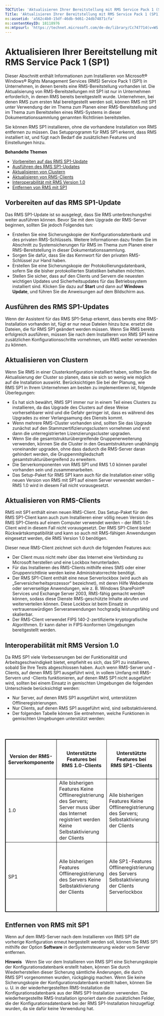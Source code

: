 ```yaml
---
TOCTitle: 'Aktualisieren Ihrer Bereitstellung mit RMS Service Pack 1 (SP1)'
Title: 'Aktualisieren Ihrer Bereitstellung mit RMS Service Pack 1 (SP1)'
ms:assetid: 'a562c4b0-15df-46db-9d61-24db74871cfa'
ms:contentKeyID: 18118976
ms:mtpsurl: 'https://technet.microsoft.com/de-de/library/Cc747714(v=WS.10)'
---
```


Aktualisieren Ihrer Bereitstellung mit RMS Service Pack 1 (SP1)
===============================================================

Dieser Abschnitt enthält Informationen zum Installieren von Microsoft® Windows® Rights Management Services (RMS) Service Pack 1 (SP1) in Unternehmen, in denen bereits eine RMS-Bereitstellung vorhanden ist. Die Aktualisierung von RMS-Bereitstellungen mit SP1 ist nur in Unternehmen erforderlich, in denen RMS bereits bereitgestellt wurde. Unternehmen, bei denen RMS zum ersten Mal bereitgestellt werden soll, können RMS mit SP1 unter Verwendung der im Thema zum Planen einer RMS-Bereitstellung und im Thema zum Bereitstellen eines RMS-Systems in dieser Dokumentationssammlung genannten Richtlinien bereitstellen.

Sie können RMS SP1 installieren, ohne die vorhandene Installation von RMS entfernen zu müssen. Das Setupprogramm für RMS SP1 erkennt, dass RMS installiert ist, und fügt nach Bedarf die zusätzlichen Features und Einstellungen hinzu.

**Behandelte Themen**

-   [Vorbereiten auf das RMS SP1-Update](#bkmk_1)
-   [Ausführen des RMS SP1-Updates](#bkmk_2)
-   [Aktualisieren von Clustern](#bkmk_3)
-   [Aktualisieren von RMS-Clients](#bkmk_4)
-   [Interoperabilität mit RMS Version 1.0](#bkmk_5)
-   [Entfernen von RMS mit SP1](#bkmk_6)

<span id="BKMK_1"></span>
Vorbereiten auf das RMS SP1-Update
----------------------------------

Das RMS SP1-Update ist so ausgelegt, dass Sie RMS unterbrechungsfrei weiter ausführen können. Bevor Sie mit dem Upgrade der RMS-Server beginnen, sollten Sie jedoch Folgendes tun:

-   Erstellen Sie eine Sicherungskopie der Konfigurationsdatenbank und des privaten RMS-Schlüssels. Weitere Informationen dazu finden Sie im Abschnitt zu Systemsicherungen für RMS im Thema zum Planen einer RMS-Bereitstellung in dieser Dokumentationssammlung.
-   Sorgen Sie dafür, dass Sie das Kennwort für den privaten RMS-Schlüssel zur Hand haben.
-   Erstellen Sie eine Sicherungskopie der Protokollierungsdatenbank, sofern Sie die bisher protokollierten Statistiken behalten möchten.
-   Stellen Sie sicher, dass auf den Clients und Servern die neuesten wichtigen Updates und Sicherheitsupdates für das Betriebssystem installiert sind. Klicken Sie dazu auf **Start** und dann auf **Windows Update**, und führen Sie die Anweisungen auf dem Bildschirm aus.

<span id="BKMK_2"></span>
Ausführen des RMS SP1-Updates
-----------------------------

Wenn der Assistent für das RMS SP1-Setup erkennt, dass bereits eine RMS-Installation vorhanden ist, fügt er nur neue Dateien hinzu bzw. ersetzt die Dateien, die für RMS SP1 geändert werden müssen. Wenn Sie RMS bereits erfolgreich ausführen, müssen Sie nach dem Installieren von RMS SP1 keine zusätzlichen Konfigurationsschritte vornehmen, um RMS weiter verwenden zu können.

<span id="BKMK_3"></span>
Aktualisieren von Clustern
--------------------------

Wenn Sie RMS in einer Clusterkonfiguration installiert haben, sollten Sie die Aktualisierung der Cluster so planen, dass sie sich so wenig wie möglich auf die Installation auswirkt. Berücksichtigen Sie bei der Planung, wie RMS SP1 in Ihrem Unternehmen am besten zu implementieren ist, folgende Überlegungen:

-   Es hat sich bewährt, RMS SP1 immer nur in einem Teil eines Clusters zu installieren, da das Upgrade des Clusters auf diese Weise vorhersehbarer wird und die Gefahr geringer ist, dass es während des Upgrades zu einer Verlangsamung des Diensts kommt.
-   Wenn mehrere RMS-Cluster vorhanden sind, sollten Sie das Upgrade zunächst auf den Stammzertifizierungsclustern vornehmen und erst dann die unterregistrierten Lizenzierungscluster upgraden.
-   Wenn Sie die gesamtstrukturübergreifende Gruppenerweiterung verwenden, können Sie die Cluster in den Gesamtstrukturen unabhängig voneinander upgraden, ohne dass dadurch die RMS-Server daran gehindert werden, die Gruppenmitgliedschaft gesamtstrukturübergreifend zu erweitern.
-   Die Serverkomponenten von RMS SP1 und RMS 1.0 können parallel vorhanden sein und zusammenarbeiten.
-   Das Setup-Paket für RMS SP1 kann auch für die Installation einer völlig neuen Version von RMS mit SP1 auf einem Server verwendet werden – RMS 1.0 wird in diesem Fall nicht vorausgesetzt.

<span id="BKMK_4"></span>
Aktualisieren von RMS-Clients
-----------------------------

RMS mit SP1 enthält einen neuen RMS-Client. Das Setup-Paket für den RMS SP1-Client kann auch zum Installieren einer völlig neuen Version des RMS SP1-Clients auf einem Computer verwendet werden – der RMS 1.0-Client wird in diesem Fall nicht vorausgesetzt. Der RMS SP1-Client bietet Rückwärtskompatibilität und kann so auch mit RMS-fähigen Anwendungen eingesetzt werden, die RMS Version 1.0 benötigen.

Dieser neue RMS-Client zeichnet sich durch die folgenden Features aus:

-   Der Client muss nicht mehr über das Internet eine Verbindung zu Microsoft herstellen und eine Lockbox herunterladen.
-   Für das Installieren des RMS-Clients mithilfe eines SMS oder einer Gruppenrichtlinie werden keine Administratorrechte benötigt.
-   Der RMS SP1-Client enthält eine neue Serverlockbox (wird auch als „Serversicherheitsprozessor“ bezeichnet), mit deren Hilfe Webdienste oder serverseitige Anwendungen, wie z. B. Windows SharePoint® Services und Exchange Server 2003, RMS-fähig gemacht werden können, sodass diese Dienste RMS-geschützte Inhalte abrufen und weiterverteilen können. Diese Lockbox ist beim Einsatz in vertrauenswürdigen Serveranwendungen hochgradig leistungsfähig und skalierbar.
-   Der RMS-Client verwendet FIPS 140-2-zertifizierte kryptografische Algorithmen. Er kann daher in FIPS-konformen Umgebungen bereitgestellt werden.

<span id="BKMK_5"></span>
Interoperabilität mit RMS Version 1.0
-------------------------------------

Da RMS SP1 viele Verbesserungen bei der Funktionalität und Arbeitsgeschwindigkeit bietet, empfiehlt es sich, das SP1 zu installieren, sobald Sie Ihre Tests abgeschlossen haben. Auch wenn RMS-Server und -Clients, auf denen RMS SP1 ausgeführt wird, in vollem Umfang mit RMS-Servern und -Clients funktionieren, auf denen RMS SP1 nicht ausgeführt wird, sollten bei einem Einsatz in gemischten Umgebungen die folgenden Unterschiede berücksichtigt werden:

-   Nur Server, auf denen RMS SP1 ausgeführt wird, unterstützen Offlineregistrierungen.
-   Nur Clients, auf denen RMS SP1 ausgeführt wird, sind selbstaktivierend.
-   Der folgenden Tabelle können Sie entnehmen, welche Funktionen in gemischten Umgebungen unterstützt werden:

###  

 
<table style="border:1px solid black;">
<colgroup>
<col width="25%" />
<col width="25%" />
<col width="25%" />
<col width="25%" />
</colgroup>
<thead>
<tr class="header">
<th style="border:1px solid black;" >Version der RMS-Serverkomponente</th>
<th style="border:1px solid black;" >Unterstützte Features bei RMS 1.0-Clients</th>
<th style="border:1px solid black;" >Unterstützte Features bei RMS SP1-Clients</th>
<th style="border:1px solid black;" >Unterstützte Features in gemischten Clientumgebungen (RMS 1.0 und RMS SP1)</th>
</tr>
</thead>
<tbody>
<tr class="odd">
<td style="border:1px solid black;">1.0</td>
<td style="border:1px solid black;">Alle bisherigen Features
Keine Offlineregistrierung des Servers; Server muss über das Internet registriert werden
Keine Selbstaktivierung der Clients</td>
<td style="border:1px solid black;">Alle bisherigen Features
Keine Offlineregistrierung des Servers;
Selbstaktivierung der Clients</td>
<td style="border:1px solid black;">Alle bisherigen Features
SP1-Clients sind selbstaktivierend,
RMS 1.0-Clients müssen über das Internet aktiviert werden</td>
</tr>
<tr class="even">
<td style="border:1px solid black;">SP1</td>
<td style="border:1px solid black;">Alle bisherigen Features
Offlineregistrierung des Servers
Keine Selbstaktivierung der Clients</td>
<td style="border:1px solid black;">Alle SP1-Features
Offlineregistrierung des Servers
Selbstaktivierung der Clients
Serverlockbox</td>
<td style="border:1px solid black;">Alle bisherigen Features plus SP1-Features
Offlineregistrierung des Servers
SP1-Clients sind selbstaktivierend,
RMS 1.0-Clients müssen über das Internet aktiviert werden</td>
</tr>
</tbody>
</table>
 

<span id="BKMK_6"></span>
Entfernen von RMS mit SP1
-------------------------

Wenn auf dem RMS-Server nach dem Installieren von RMS SP1 die vorherige Konfiguration erneut hergestellt werden soll, können Sie RMS SP1 mithilfe der Option **Software** in derSystemsteuerung wieder vom Server entfernen.

**Hinweis**   Wenn Sie vor dem Installieren von RMS SP1 eine Sicherungskopie der Konfigurationsdatenbank erstellt haben, können Sie durch Wiederherstellen dieser Sicherung sämtliche Änderungen, die durch RMS SP1 vorgenommen wurden, rückgängig machen. Wenn Sie keine Sicherungskopie der Konfigurationsdatenbank erstellt haben, können Sie u. U. in der wiederhergestellten RMS-Installation die Konfigurationsdatenbank aus der RMS SP1-Installation verwenden. Die wiederhergestellte RMS-Installation ignoriert dann die zusätzlichen Felder, die der Konfigurationsdatenbank bei der RMS SP1-Installation hinzugefügt wurden, da sie dafür keine Verwendung hat.
